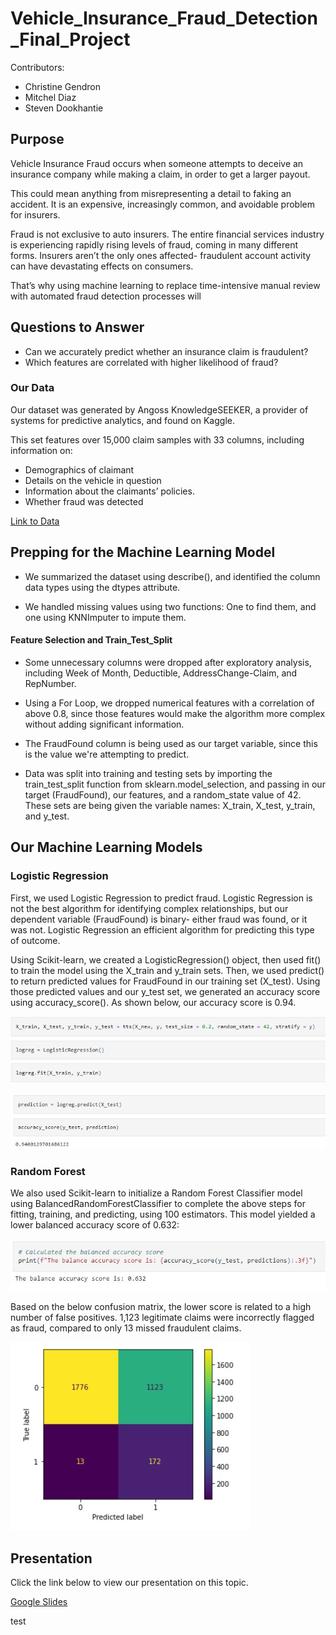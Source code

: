 # Vehicle_Insurance_Fraud_Detection_Final_Project

Contributors:

- Christine Gendron
- Mitchel Diaz
- Steven Dookhantie

## Purpose

Vehicle Insurance Fraud occurs when someone attempts to deceive an insurance company while making a claim, in order to get a larger payout.

This could mean anything from misrepresenting a detail to faking an accident. It is an expensive, increasingly common, and avoidable problem for insurers.

Fraud is not exclusive to auto insurers. The entire financial services industry is experiencing rapidly rising levels of fraud, coming in many different forms. Insurers aren’t the only ones affected- fraudulent account activity can have devastating effects on consumers.

That’s why using machine learning to replace time-intensive manual review with automated fraud detection processes will

## Questions to Answer

- Can we accurately predict whether an insurance claim is fraudulent?
- Which features are correlated with higher likelihood of fraud?

### Our Data

Our dataset was generated by Angoss KnowledgeSEEKER, a provider of systems for predictive analytics, and found on Kaggle.

This set features over 15,000 claim samples with 33 columns, including information on:

- Demographics of claimant
- Details on the vehicle in question
- Information about the claimants’ policies.
- Whether fraud was detected

[Link to Data](https://www.kaggle.com/datasets/khusheekapoor/vehicle-insurance-fraud-detection)

## Prepping for the Machine Learning Model

- We summarized the dataset using describe(), and identified the column data types using the dtypes attribute.

- We handled missing values using two functions: One to find them, and one using KNNImputer to impute them.

#### Feature Selection and Train_Test_Split

- Some unnecessary columns were dropped after exploratory analysis, including Week of Month, Deductible, AddressChange-Claim, and RepNumber.

- Using a For Loop, we dropped numerical features with a correlation of above 0.8, since those features would make the algorithm more complex without adding significant information.

- The FraudFound column is being used as our target variable, since this is the value we're attempting to predict.

- Data was split into training and testing sets by importing the train_test_split function from sklearn.model_selection, and passing in our target (FraudFound), our features, and a random_state value of 42. These sets are being given the variable names: X_train, X_test, y_train, and y_test.

## Our Machine Learning Models

### Logistic Regression

First, we used Logistic Regression to predict fraud. Logistic Regression is not the best algorithm for identifying complex relationships, but our dependent variable (FraudFound) is binary- either fraud was found, or it was not. Logistic Regression an efficient algorithm for predicting this type of outcome.

Using Scikit-learn, we created a LogisticRegression() object, then used fit() to train the model using the X_train and y_train sets. Then, we used predict() to return predicted values for FraudFound in our training set (X_test). Using those predicted values and our y_test set, we generated an accuracy score using accuracy_score(). As shown below, our accuracy score is 0.94.

![tts_fit](images/tts_fit.jpg)

![acc_score](images/acc_score.jpg)

### Random Forest

We also used Scikit-learn to initialize a Random Forest Classifier model using BalancedRandomForestClassifier to complete the above steps for fitting, training, and predicting, using 100 estimators. This model yielded a lower balanced accuracy score of 0.632:

![rfc_acc_score](images/acc_score_rfc.jpg)

Based on the below confusion matrix, the lower score is related to a high number of false positives. 1,123 legitimate claims were incorrectly flagged as fraud, compared to only 13 missed fraudulent claims.

![confusion_matrix](images/confusion_matrix.jpg)

## Presentation

Click the link below to view our presentation on this topic.

[Google Slides](https://docs.google.com/presentation/d/1seDY3_Q9IZwSew6P-d4DhcwpT5R2ONvDfI21CGmWDHc/edit#slide=id.g14d5c27d989_3_0)

test
